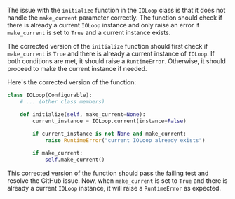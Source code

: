 The issue with the `initialize` function in the `IOLoop` class is that it does not handle the `make_current` parameter correctly. The function should check if there is already a current `IOLoop` instance and only raise an error if `make_current` is set to `True` and a current instance exists.

The corrected version of the `initialize` function should first check if `make_current` is `True` and there is already a current instance of `IOLoop`. If both conditions are met, it should raise a `RuntimeError`. Otherwise, it should proceed to make the current instance if needed.

Here's the corrected version of the function:

```python
class IOLoop(Configurable):
    # ... (other class members)

    def initialize(self, make_current=None):
        current_instance = IOLoop.current(instance=False)
        
        if current_instance is not None and make_current:
            raise RuntimeError("current IOLoop already exists")

        if make_current:
            self.make_current()
```

This corrected version of the function should pass the failing test and resolve the GitHub issue. Now, when `make_current` is set to `True` and there is already a current `IOLoop` instance, it will raise a `RuntimeError` as expected.